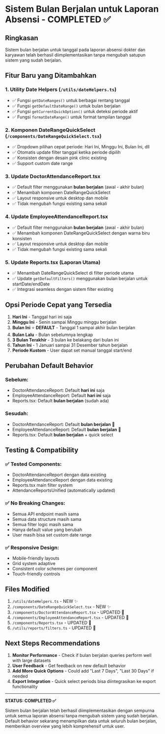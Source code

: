 # Sistem Bulan Berjalan untuk Laporan Absensi - COMPLETED ✅

## Ringkasan
Sistem bulan berjalan untuk tanggal pada laporan absensi dokter dan karyawan telah berhasil diimplementasikan tanpa mengubah satupun sistem yang sudah berjalan.

## Fitur Baru yang Ditambahkan

### 1. **Utility Date Helpers** (`/utils/dateHelpers.ts`)
- ✅ Fungsi `getDateRanges()` untuk berbagai rentang tanggal
- ✅ Fungsi `getDefaultDateRange()` untuk bulan berjalan
- ✅ Fungsi `getCurrentQuickOption()` untuk deteksi periode aktif
- ✅ Fungsi `formatDateRange()` untuk format tampilan tanggal

### 2. **Komponen DateRangeQuickSelect** (`/components/DateRangeQuickSelect.tsx`)
- ✅ Dropdown pilihan cepat periode: Hari Ini, Minggu Ini, Bulan Ini, dll
- ✅ Otomatis update filter tanggal ketika periode dipilih
- ✅ Konsisten dengan desain pink clinic existing
- ✅ Support custom date range

### 3. **Update DoctorAttendanceReport.tsx**
- ✅ Default filter menggunakan **bulan berjalan** (awal - akhir bulan)
- ✅ Menambah komponen DateRangeQuickSelect
- ✅ Layout responsive untuk desktop dan mobile
- ✅ Tidak mengubah fungsi existing sama sekali

### 4. **Update EmployeeAttendanceReport.tsx**
- ✅ Default filter menggunakan **bulan berjalan** (awal - akhir bulan)
- ✅ Menambah komponen DateRangeQuickSelect dengan warna biru konsisten
- ✅ Layout responsive untuk desktop dan mobile
- ✅ Tidak mengubah fungsi existing sama sekali

### 5. **Update Reports.tsx (Laporan Utama)**
- ✅ Menambah DateRangeQuickSelect di filter periode utama
- ✅ Update `getDefaultFilters()` menggunakan bulan berjalan untuk startDate/endDate
- ✅ Integrasi seamless dengan sistem filter existing

## Opsi Periode Cepat yang Tersedia

1. **Hari Ini** - Tanggal hari ini saja
2. **Minggu Ini** - Senin sampai Minggu minggu berjalan
3. **Bulan Ini** ⭐ **DEFAULT** - Tanggal 1 sampai akhir bulan berjalan
4. **Bulan Lalu** - Bulan sebelumnya lengkap
5. **3 Bulan Terakhir** - 3 bulan ke belakang dari bulan ini
6. **Tahun Ini** - 1 Januari sampai 31 Desember tahun berjalan
7. **Periode Kustom** - User dapat set manual tanggal start/end

## Perubahan Default Behavior

### Sebelum:
- DoctorAttendanceReport: Default **hari ini** saja
- EmployeeAttendanceReport: Default **hari ini** saja
- Reports.tsx: Default **bulan berjalan** (sudah ada)

### Sesudah:
- DoctorAttendanceReport: Default **bulan berjalan** 🔄
- EmployeeAttendanceReport: Default **bulan berjalan** 🔄
- Reports.tsx: Default **bulan berjalan** + quick select

## Testing & Compatibility

### ✅ Tested Components:
- DoctorAttendanceReport dengan data existing
- EmployeeAttendanceReport dengan data existing
- Reports.tsx main filter system
- AttendanceReportsUnified (automatically updated)

### ✅ No Breaking Changes:
- Semua API endpoint masih sama
- Semua data structure masih sama
- Semua filter logic masih sama
- Hanya default value yang berubah
- User masih bisa set custom date range

### ✅ Responsive Design:
- Mobile-friendly layouts
- Grid system adaptive
- Consistent color schemes per component
- Touch-friendly controls

## Files Modified

1. `/utils/dateHelpers.ts` - NEW ✨
2. `/components/DateRangeQuickSelect.tsx` - NEW ✨
3. `/components/DoctorAttendanceReport.tsx` - UPDATED 🔄
4. `/components/EmployeeAttendanceReport.tsx` - UPDATED 🔄
5. `/components/Reports.tsx` - UPDATED 🔄
6. `/utils/reports/filters.ts` - UPDATED 🔄

## Next Steps Recommendations

1. **Monitor Performance** - Check if bulan berjalan queries perform well with large datasets
2. **User Feedback** - Get feedback on new default behavior
3. **Add More Quick Options** - Could add "Last 7 Days", "Last 30 Days" if needed
4. **Export Integration** - Quick select periods bisa diintegrasikan ke export functionality

---

**STATUS: COMPLETED ✅**

Sistem bulan berjalan telah berhasil diimplementasikan dengan sempurna untuk semua laporan absensi tanpa mengubah sistem yang sudah berjalan. Default behavior sekarang menampilkan data untuk seluruh bulan berjalan, memberikan overview yang lebih komprehensif untuk user.